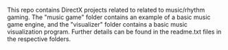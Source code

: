 This repo contains DirectX projects related to related to music/rhythm gaming.  The "music game" folder contains an example of a basic music game engine, and the "visualizer" folder contains a basic music visualization program.  Further details can be found in the readme.txt files in the respective folders.
